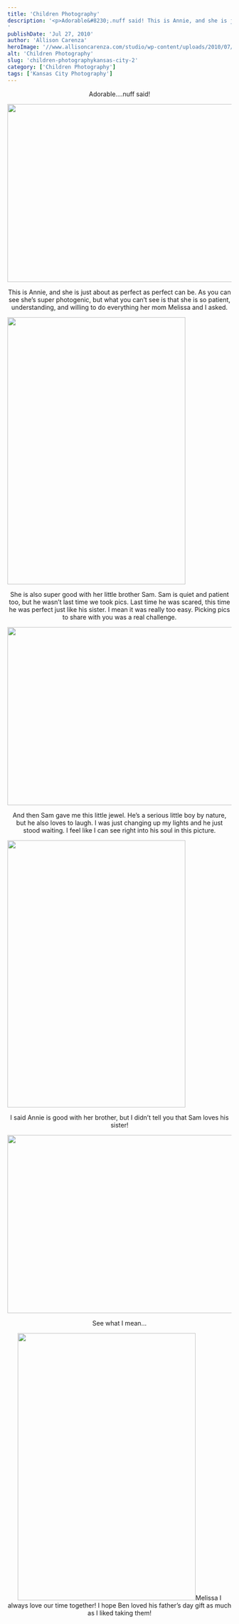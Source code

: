 ```yaml
---
title: 'Children Photography'
description: '<p>Adorable&#8230;.nuff said! This is Annie, and she is just about as perfect as perfect can be. As you can see [&hellip;]</p>
'
publishDate: 'Jul 27, 2010'
author: 'Allison Carenza'
heroImage: '//www.allisoncarenza.com/studio/wp-content/uploads/2010/07/glas1.jpg'
alt: 'Children Photography'
slug: 'children-photographykansas-city-2'
category: ['Children Photography']
tags: ['Kansas City Photography']
---
```


<p style="text-align: center;">Adorable&#8230;.nuff said!</p>
<p><a rel="attachment wp-att-1140" href="http://www.allisoncarenza.com/?attachment_id=1140"><img class="aligncenter size-full wp-image-1140" title="glas1" src="http://www.allisoncarenza.com/studio/wp-content/uploads/2010/07/glas1.jpg" alt="" width="600" height="400" srcset="/media/glas1.jpg 600w, /media/glas1-300x200.jpg 300w" sizes="(max-width: 600px) 100vw, 600px" /></a></p>
<p style="text-align: center;">This is Annie, and she is just about as perfect as perfect can be.  As you can see she&#8217;s super photogenic, but what you can&#8217;t see is that she is so patient, understanding, and willing to do everything her mom Melissa and I asked.</p>
<p><a rel="attachment wp-att-1144" href="http://www.allisoncarenza.com/?attachment_id=1144"><img class="aligncenter size-full wp-image-1144" title="glas5" src="http://www.allisoncarenza.com/studio/wp-content/uploads/2010/07/glas5.jpg" alt="" width="400" height="600" srcset="/media/glas5.jpg 400w, /media/glas5-200x300.jpg 200w" sizes="(max-width: 400px) 100vw, 400px" /></a></p>
<p style="text-align: center;">She is also super good with her little brother Sam.  Sam is quiet and patient too, but he wasn&#8217;t last time we took pics.  Last time he was scared, this time he was perfect just like his sister.  I mean it was really too easy.  Picking pics to share with you was a real challenge.</p>
<p><a rel="attachment wp-att-1143" href="http://www.allisoncarenza.com/?attachment_id=1143"><img class="aligncenter size-full wp-image-1143" title="glas4" src="http://www.allisoncarenza.com/studio/wp-content/uploads/2010/07/glas4.jpg" alt="" width="600" height="400" srcset="/media/glas4.jpg 600w, /media/glas4-300x200.jpg 300w" sizes="(max-width: 600px) 100vw, 600px" /></a></p>
<p style="text-align: center;">And then Sam gave me this little jewel.  He&#8217;s a serious little boy by nature, but he also loves to laugh.  I was just changing up my lights and he just stood waiting.  I feel like I can see right into his soul in this picture.</p>
<p><a rel="attachment wp-att-1142" href="http://www.allisoncarenza.com/?attachment_id=1142"><img class="aligncenter size-full wp-image-1142" title="glas3" src="http://www.allisoncarenza.com/studio/wp-content/uploads/2010/07/glas3.jpg" alt="" width="400" height="600" srcset="/media/glas3.jpg 400w, /media/glas3-200x300.jpg 200w" sizes="(max-width: 400px) 100vw, 400px" /></a></p>
<p style="text-align: center;">I said Annie is good with her brother, but I didn&#8217;t tell you that Sam loves his sister!</p>
<p><a rel="attachment wp-att-1145" href="http://www.allisoncarenza.com/?attachment_id=1145"><img class="aligncenter size-full wp-image-1145" title="glas6" src="http://www.allisoncarenza.com/studio/wp-content/uploads/2010/07/glas6.jpg" alt="" width="600" height="400" srcset="/media/glas6.jpg 600w, /media/glas6-300x200.jpg 300w" sizes="(max-width: 600px) 100vw, 600px" /></a></p>
<p style="text-align: center;">See what I mean&#8230;</p>
<p style="text-align: center;"><a rel="attachment wp-att-1141" href="http://www.allisoncarenza.com/?attachment_id=1141"><img class="aligncenter size-full wp-image-1141" title="glas2" src="http://www.allisoncarenza.com/studio/wp-content/uploads/2010/07/glas2.jpg" alt="" width="400" height="600" srcset="/media/glas2.jpg 400w, /media/glas2-200x300.jpg 200w" sizes="(max-width: 400px) 100vw, 400px" /></a>Melissa I always love our time together!  I hope Ben loved his father&#8217;s day gift as much as I liked taking them!</p>
